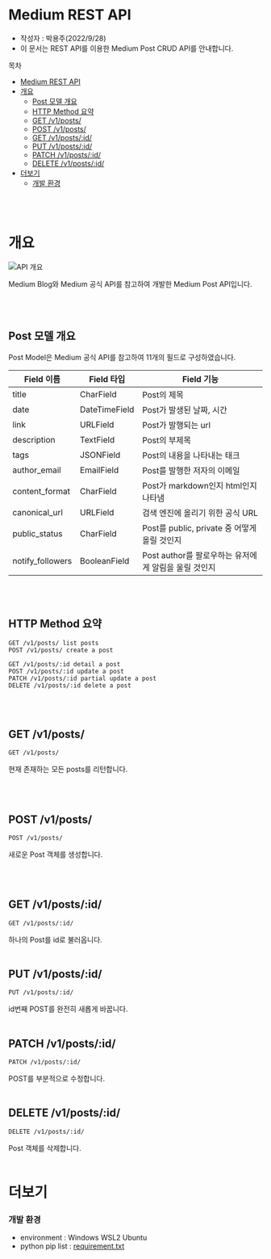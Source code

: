 # Medium REST API

- 작성자 : 박용주(2022/9/28)
- 이 문서는 REST API를 이용한 Medium Post CRUD API를 안내합니다. 
  

목차
- [Medium REST API](#medium-rest-api)
- [개요](#개요)
  - [Post 모델 개요](#post-모델-개요)
  - [HTTP Method 요약](#http-method-요약)
  - [GET /v1/posts/](#get-v1posts)
  - [POST /v1/posts/](#post-v1posts)
  - [GET /v1/posts/:id/](#get-v1postsid)
  - [PUT /v1/posts/:id/](#put-v1postsid)
  - [PATCH /v1/posts/:id/](#patch-v1postsid)
  - [DELETE /v1/posts/:id/](#delete-v1postsid)
- [더보기](#더보기)
    - [개발 환경](#개발-환경)

<br></br>

# 개요

![API 개요](https://user-images.githubusercontent.com/81140673/192932855-69ee05ad-3eb6-4515-8558-d694d29a756d.png)


Medium Blog와 Medium 공식 API를 참고하여 개발한 Medium Post API입니다. 
 
<br></br>
 
 
 
## Post 모델 개요

Post Model은 Medium 공식 API를 참고하여 11개의 필드로 구성하였습니다. 

|Field 이름|Field 타입|Field 기능|
|-|-|-|
|title|CharField|Post의 제목|
|date|DateTimeField|Post가 발생된 날짜, 시간|
|link|URLField|Post가 발행되는 url|
|description|TextField|Post의 부제목|
|tags|JSONField|Post의 내용을 나타내는 태크|
|author_email|EmailField|Post를 발행한 저자의 이메일|
|content_format|CharField|Post가 markdown인지 html인지 나타냄|
|canonical_url|URLField|검색 엔진에 올리기 위한 공식 URL|
|public_status|CharField|Post를 public, private 중 어떻게 올릴 것인지|
|notify_followers|BooleanField|Post author를 팔로우하는 유저에게 알림을 울릴 것인지|



<br></br>


## HTTP Method 요약
```
GET /v1/posts/ list posts
POST /v1/posts/ create a post

GET /v1/posts/:id detail a post
POST /v1/posts/:id update a post
PATCH /v1/posts/:id partial update a post
DELETE /v1/posts/:id delete a post
```
<br></br>

## GET /v1/posts/
``` Bash
GET /v1/posts/
```
현재 존재하는 모든 posts를 리턴합니다. 

<br></br>

## POST /v1/posts/
``` Bash
POST /v1/posts/
```
새로운 Post 객체를 생성합니다. 

<br></br>

## GET /v1/posts/:id/
``` Bash
GET /v1/posts/:id/
```
하나의 Post를 id로 불러옵니다. 
<br></br>

## PUT /v1/posts/:id/
``` Bash
PUT /v1/posts/:id/
```
id번째 POST를 완전히 새롭게 바꿉니다. 
<br></br>

## PATCH /v1/posts/:id/
``` Bash
PATCH /v1/posts/:id/
```
POST를 부분적으로 수정합니다. 
<br></br>

## DELETE /v1/posts/:id/
``` Bash
DELETE /v1/posts/:id/
```
Post 객체를 삭제합니다. 
<br></br>

# 더보기
### 개발 환경
- environment : Windows WSL2 Ubuntu
- python pip list : [requirement.txt](/problem-1/requirements.txt)

